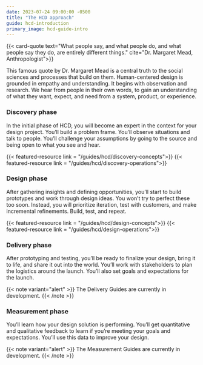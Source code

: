 ```yaml
---
date: 2023-07-24 09:00:00 -0500
title: "The HCD approach"
guide: hcd-introduction
primary_image: hcd-guide-intro
---
```


{{< card-quote text="What people say, and what people do, and what people say they do, are entirely different things." cite="Dr. Margaret Mead, Anthropologist">}}

This famous quote by Dr. Margaret Mead is a central truth to the social sciences and processes that build on them. Human-centered design is grounded in empathy and understanding. It begins with observation and research. We hear from people in their own words, to gain an understanding of what they want, expect, and need from a system, product, or experience.

### Discovery phase

In the initial phase of HCD, you will become an expert in the context for your design project. You’ll build a problem frame. You’ll observe situations and talk to people. You’ll challenge your assumptions by going to the source and being open to what you see and hear.

{{< featured-resource link = "/guides/hcd/discovery-concepts">}}
{{< featured-resource link = "/guides/hcd/discovery-operations">}}

### Design phase

After gathering insights and defining opportunities, you’ll start to build prototypes and work through design ideas. You won’t try to perfect these too soon. Instead, you will prioritize iteration, test with customers, and make incremental refinements. Build, test, and repeat.

{{< featured-resource link = "/guides/hcd/design-concepts">}}
{{< featured-resource link = "/guides/hcd/design-operations">}}

### Delivery phase

After prototyping and testing, you’ll be ready to finalize your design, bring it to life, and share it out into the world. You’ll work with stakeholders to plan the logistics around the launch. You’ll also set goals and expectations for the launch.

{{< note variant="alert" >}}
The Delivery Guides are currently in development.
{{< /note >}}

### Measurement phase

You’ll learn how your design solution is performing. You’ll get quantitative and qualitative feedback to learn if you’re meeting your goals and expectations. You’ll use this data to improve your design.

{{< note variant="alert" >}}
The Measurement Guides are currently in development.
{{< /note >}}